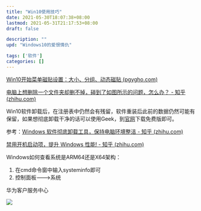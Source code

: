 ```yaml
---
title: "Win10使用技巧"
date: 2021-05-30T18:07:38+08:00
lastmod: 2021-05-31T21:17:53+08:00
draft: false

description: ""
upd: "Windows10的爱恨情仇"

tags: ['软件']
categories: []
---
```


[Win10开始菜单磁贴设置：大小、分组、动态磁贴 (pgygho.com)](http://www.pgygho.com/help/2830.html)



[ 电脑上想删除一个文件夹却删不掉，碰到了如图所示的问题，怎么办？ - 知乎 (zhihu.com)](https://www.zhihu.com/question/403165522)

Win10软件卸载后，在注册表中仍然会有残留，软件重装后此前的数据仍然可能有保留，如果想彻底卸载干净的话可以使用Geek，到[官网](https://geekuninstaller.com/)下载免费版即可。

参考：[Windows 软件彻底卸载工具，保持电脑环境整洁 - 知乎 (zhihu.com)](https://zhuanlan.zhihu.com/p/56932081)





[禁用开机启动项，提升 Windows 性能! - 知乎 (zhihu.com)](https://zhuanlan.zhihu.com/p/33691937)







Windows如何查看系统是ARM64还是X64架构：

1. 在cmd命令窗中输入systeminfo即可
2. 控制面板--->系统



华为客户服务中心

![](https://cdn.jsdelivr.net/gh/henrywu97/FigBed@master/2021/20220102123631.png)
